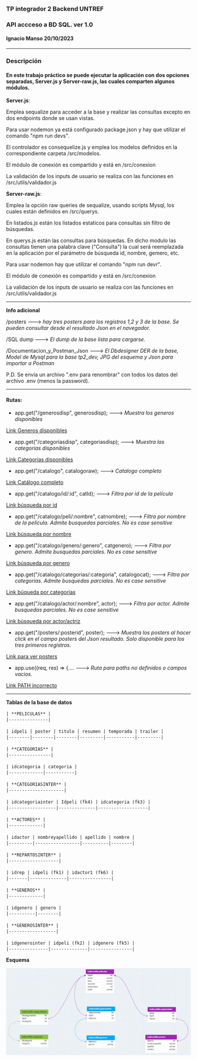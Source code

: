 ### TP integrador 2 Backend UNTREF
### API accceso a BD SQL. ver 1.0
#### Ignacio Manso 20/10/2023
---
### Descripción
#### En este trabajo práctico se puede ejecutar la aplicación con dos opciones separadas, Server.js y Server-raw.js, las cuales comparten algunos módulos.

**Server.js**:

Emplea sequalize para acceder a la base y realizar las consultas excepto en dos endpoints donde se usan vistas.

Para usar nodemon ya está configurado package.json y hay que utilizar el comando "npm run devs".

El controlador es consequelize.js y emplea los modelos definidos en la correspondiente carpeta /src/modelos.

El módulo de conexión es compartido y está en /src/conexion

La validación de los inputs de usuario se realiza con las funciones en /src/utils/validador.js

**Server-raw.js**:

Emplea la opción raw queries de sequalize, usando scripts Mysql, los cuales están definidos en /src/querys.

En listados.js están los listados estaticos para consultas sin filtro de búsquedas.

En querys.js están las consultas para búsquedas. En dicho modulo las consultas tienen una palabra clave ("Consulta") la cual será reemplazada en la aplicación por el parámetro de búsqueda id, nombre, gemero, etc.

Para usar nodemon hay que utilizar el comando "npm run devr".

El módulo de conexión es compartido y está en /src/conexion

La validación de los inputs de usuario se realiza con las funciones en /src/utils/validador.js

---

**Info adicional**

/posters ---> *hay tres posters para los registros 1,2 y 3 de la base. Se pueden consultar desde el resultado Json en el navegador.*

/SQL dump ---> *El dump de la base lista para cargarse.*

/Documentacion_y_Postman_Json ---> *El Dbdesigner DER de la base, Model de Mysql para la base tp2_dev, JPG del esquema y Json para importar a Postman*


P.D. Se envía un archivo ".env para renombrar" con todos los datos del archivo .env (menos la password).

---
#### Rutas:

- app.get("/generosdisp", generosdisp); ---> *Muestra los generos disponibles*

[Link Generos disponibles](http://localhost:3000/generosdisp)
- app.get("/categoriasdisp", categoriasdisp); ---> *Muestra las categorias disponibles*

[Link Categorías disponibles](http://localhost:3000/categoriasdisp)
- app.get("/catalogo", catalogoraw); ---> *Catalogo completo*

[Link Catálogo completo](http://localhost:3000/catalogo)
- app.get("/catalogo/id/:id", catId); ---> *Filtra por id de la película*

[Link búsqueda por id](http://localhost:3000/catalogo/id/3)
- app.get("/catalogo/peli/:nombre", catnombre); ---> *Filtra por nombre de la película. Admite busquedas parciales. No es case sensitive*

[Link búsqueda por nombre](http://localhost:3000/catalogo/peli/anne)
- app.get("/catalogo/genero/:genero", catgenero); ---> *Filtra por genero. Admite busquedas parciales. No es case sensitive*

[Link búsqueda por genero](http://localhost:3000/catalogo/genero/Drama)
- app.get("/catalogo/categorias/:categoria", catalogocat); ---> *Filtra por categorias. Admite busquedas parciales. No es case sensitive*

[Link búqueda por categorías](http://localhost:3000/catalogo/categorias/Serie)
- app.get("/catalogo/actor/:nombre", actor); ---> *Filtra por actor. Admite busquedas parciales. No es case sensitive*

[Link búsqueda por actor/actriz](http://localhost:3000/catalogo/actor/Jennifer%20A)


- app.get("/posters/:posterid", poster); ---> *Muestra los posters al hacer click en el campo posters del Json resultado.
Solo disponible para los tres primeros registros.*

[Link para ver posters](http://localhost:3000/posters/1.jpg)

- app.use((req, res) => {.... ---> *Ruta para paths no definidos o campos vacios.*
  
[Link PATH incorrecto](http://localhost:3000/)

---

**Tablas de la base de datos**

```
| **PELICULAS** |
|---------------|

| idpeli | poster | titulo | resumen | temporada | trailer |
|--------|--------|--------|---------|-----------|---------|

| **CATEGORIAS** |
|----------------|

| idcategoria | categoria |
|-------------|-----------|

| **CATEGORIASINTER** |
|---------------------|

| idcategoriainter | Idpeli (fk4) | idcategoria (fk3) |
|------------------|--------------|-------------------|

| **ACTORES** |
|-------------|

| idactor | nombreyapellido | apellido | nombre |
|---------|-----------------|----------|--------|

| **REPARTOSINTER** |
|-------------------|

| idrep | idpeli (fk1) | idactor1 (fk6) |
|-------|--------------|----------------|

| **GENEROS** |
|-------------|

| idgenero | genero |
|----------|--------|

| **GENEROSINTER** |
|------------------|

| idgenerointer | idpeli (fk2) | idgenero (fk5) |
|---------------|--------------|----------------|

```

**Esquema**

![](Documentacion_y_Postman_Json/DER.jpg "")
 
